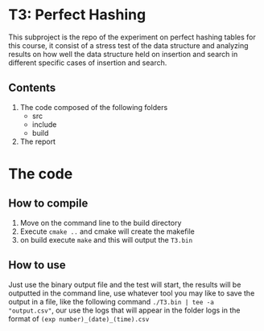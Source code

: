 # T3: Perfect Hashing
This subproject is the repo of the experiment on perfect hashing tables for this course, it consist of a stress test of the data structure and analyzing results on how well the data structure held on insertion and search in different specific cases of insertion and search.

## Contents

1. The code
   composed of the following folders
   - src
   - include
   - build
2. The report

# The code

## How to compile
1. Move on the command line to the build directory
2. Execute `cmake ..` and cmake will create the makefile
3. on build execute `make` and this will output the `T3.bin`

## How to use
Just use the binary output file and the test will start, the results will be outputted in the command line, use whatever tool you may like to save the output in a file, like the following command `./T3.bin | tee -a "output.csv"`, our use the logs that will appear in the folder logs in the format of `(exp number)_(date)_(time).csv`
